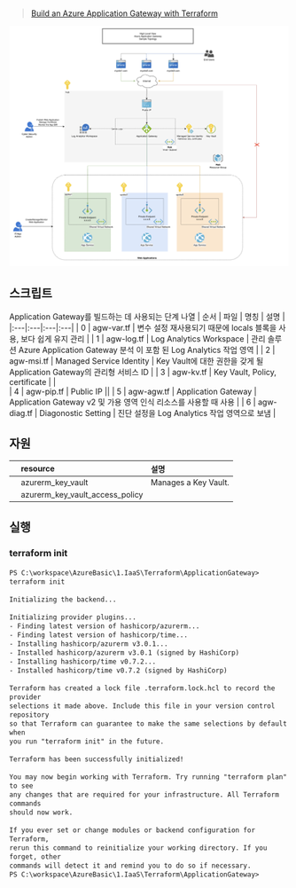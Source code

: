 # 

> [Build an Azure Application Gateway with Terraform](https://faun.pub/build-an-azure-application-gateway-with-terraform-8264fbd5fa42) 

![tf-application-gateway.png](../../tf-application-gateway.png)  

## 스크립트
Application Gateway를 빌드하는 데 사용되는 단계 나열
| 순서 | 파일 | 명칭 | 설명 |
|:---|:---|:---|:---|
| 0 | agw-var.tf | 변수 설정  재사용되기 때문에 locals 블록을 사용, 보다 쉽게 ​​유지 관리 |
| 1 | agw-log.tf | Log Analytics Workspace | 관리 솔루션 Azure Application Gateway 분석 이 포함 된 Log Analytics 작업 영역 |
| 2 | agw-msi.tf | Managed Service Identity | Key Vault에 대한 권한을 갖게 될 Application Gateway의 관리형 서비스 ID |
| 3 | agw-kv.tf | Key Vault, Policy, certificate | |  
| 4 | agw-pip.tf | Public IP ||
| 5 | agw-agw.tf | Application Gateway | Application Gateway v2 및 가용 영역 인식 리소스를 사용할 때 사용 |
| 6 | agw-diag.tf | Diagonostic Setting | 진단 설정을 Log Analytics 작업 영역으로 보냄 |  

## 자원
| | resource | 설명 |
|:---|:---|:---|
| | azurerm_key_vault | Manages a Key Vault. |
| | azurerm_key_vault_access_policy | | 



## 실행
### terraform init
```
PS C:\workspace\AzureBasic\1.IaaS\Terraform\ApplicationGateway> terraform init

Initializing the backend...

Initializing provider plugins...
- Finding latest version of hashicorp/azurerm...
- Finding latest version of hashicorp/time...
- Installing hashicorp/azurerm v3.0.1...
- Installed hashicorp/azurerm v3.0.1 (signed by HashiCorp)
- Installing hashicorp/time v0.7.2...
- Installed hashicorp/time v0.7.2 (signed by HashiCorp)

Terraform has created a lock file .terraform.lock.hcl to record the provider
selections it made above. Include this file in your version control repository
so that Terraform can guarantee to make the same selections by default when
you run "terraform init" in the future.

Terraform has been successfully initialized!

You may now begin working with Terraform. Try running "terraform plan" to see
any changes that are required for your infrastructure. All Terraform commands
should now work.

If you ever set or change modules or backend configuration for Terraform,
rerun this command to reinitialize your working directory. If you forget, other
commands will detect it and remind you to do so if necessary.
PS C:\workspace\AzureBasic\1.IaaS\Terraform\ApplicationGateway> 
```

